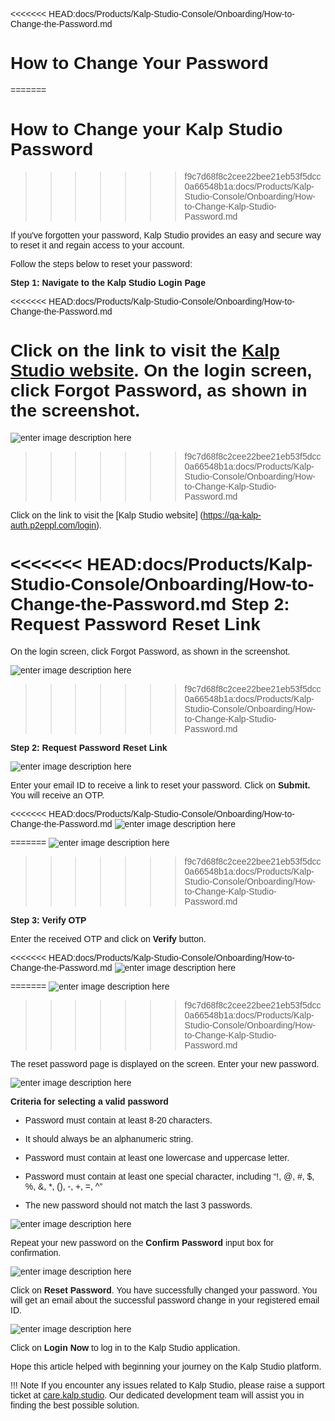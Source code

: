 <style>  body { font-family: "Source Sans 3", sans-serif!important; }</style>

<link  href="https://fonts.googleapis.com/css2?family=Source+Sans+3:ital,wght@0,200..900;1,200..900&display=swap"  rel="stylesheet">  <link  rel="stylesheet"  href="https://fonts.googleapis.com/icon?family=Material+Icons">

<<<<<<< HEAD:docs/Products/Kalp-Studio-Console/Onboarding/How-to-Change-the-Password.md
# **How to Change Your Password**
=======
# **How to Change your Kalp Studio Password**
>>>>>>> f9c7d68f8c2cee22bee21eb53f5dcc0a66548b1a:docs/Products/Kalp-Studio-Console/Onboarding/How-to-Change-Kalp-Studio-Password.md

If you've forgotten your password, Kalp Studio provides an easy and secure way to reset it and regain access to your account.

Follow the steps below to reset your password:

**Step 1: Navigate to the Kalp Studio Login Page**

<<<<<<< HEAD:docs/Products/Kalp-Studio-Console/Onboarding/How-to-Change-the-Password.md

Click on the link to visit the [Kalp Studio website](https://console.kalp.studio/).
On the login screen, click Forgot Password, as shown in the screenshot.
=======
![enter image description here](https://docs-images-kalp-studio.s3.ap-south-1.amazonaws.com/Audit/Forgot+Password/fp1.jpg)
>>>>>>> f9c7d68f8c2cee22bee21eb53f5dcc0a66548b1a:docs/Products/Kalp-Studio-Console/Onboarding/How-to-Change-Kalp-Studio-Password.md

Click on the link to visit the [Kalp Studio website] (https://qa-kalp-auth.p2eppl.com/login).

<<<<<<< HEAD:docs/Products/Kalp-Studio-Console/Onboarding/How-to-Change-the-Password.md
**Step 2: Request Password Reset Link**
=======
On the login screen, click Forgot Password, as shown in the screenshot.

![enter image description here](https://docs-images-kalp-studio.s3.ap-south-1.amazonaws.com/Audit/Forgot+Password/fp2.jpg)
>>>>>>> f9c7d68f8c2cee22bee21eb53f5dcc0a66548b1a:docs/Products/Kalp-Studio-Console/Onboarding/How-to-Change-Kalp-Studio-Password.md

**Step 2: Request Password Reset Link**

![enter image description here](https://docs-images-kalp-studio.s3.ap-south-1.amazonaws.com/Audit/Forgot+Password/fp3.jpg)

Enter your email ID to receive a link to reset your password. Click on **Submit.** You will receive an OTP.

<<<<<<< HEAD:docs/Products/Kalp-Studio-Console/Onboarding/How-to-Change-the-Password.md
![enter image description here](https://docs-images-kalp-studio.s3.ap-south-1.amazonaws.com/1.+Onboarding/8.png)


=======
![enter image description here](https://docs-images-kalp-studio.s3.ap-south-1.amazonaws.com/Audit/Forgot+Password/fp4.jpg)
>>>>>>> f9c7d68f8c2cee22bee21eb53f5dcc0a66548b1a:docs/Products/Kalp-Studio-Console/Onboarding/How-to-Change-Kalp-Studio-Password.md

**Step 3: Verify OTP**

Enter the received OTP and click on **Verify** button.

<<<<<<< HEAD:docs/Products/Kalp-Studio-Console/Onboarding/How-to-Change-the-Password.md
![enter image description here](https://docs-images-kalp-studio.s3.ap-south-1.amazonaws.com/1.+Onboarding/9.png)

=======
![enter image description here](https://docs-images-kalp-studio.s3.ap-south-1.amazonaws.com/Audit/Forgot+Password/fp5.jpg)
>>>>>>> f9c7d68f8c2cee22bee21eb53f5dcc0a66548b1a:docs/Products/Kalp-Studio-Console/Onboarding/How-to-Change-Kalp-Studio-Password.md

The reset password page is displayed on the screen. Enter your new password.

![enter image description here](https://docs-images-kalp-studio.s3.ap-south-1.amazonaws.com/1.+Onboarding/10.png)

**Criteria for selecting a valid password**

-   Password must contain at least 8-20 characters.
    
-   It should always be an alphanumeric string.
    
-   Password must contain at least one lowercase and uppercase letter.
    
-   Password must contain at least one special character, including “!, @, #, $, %, &, *, (), -, +, =, ^”
    
-   The new password should not match the last 3 passwords.
    
![enter image description here](https://docs-images-kalp-studio.s3.ap-south-1.amazonaws.com/Audit/Forgot+Password/fp6.jpg)


Repeat your new password on the **Confirm Password** input box for confirmation.

![enter image description here](https://docs-images-kalp-studio.s3.ap-south-1.amazonaws.com/Audit/Forgot+Password/fp7.jpg)

Click on **Reset Password**. You have successfully changed your password. You will get an email about the successful password change in your registered email ID.

![enter image description here](https://docs-images-kalp-studio.s3.ap-south-1.amazonaws.com/Audit/Forgot+Password/fp8.jpg)

Click on **Login Now** to log in to the Kalp Studio application.




Hope this article helped with beginning your journey on the Kalp Studio platform.

!!! Note
    If you encounter any issues related to Kalp Studio, please raise a support ticket at [care.kalp.studio](mailto:care.kalp.studio). Our dedicated development team will assist you in finding the best possible solution.